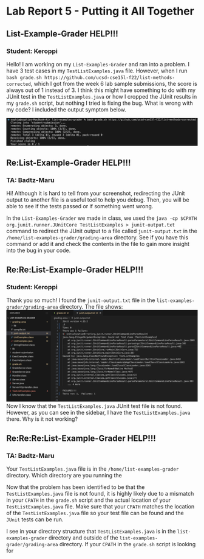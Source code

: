 # Lab Report 5 - Putting it All Together
## List-Example-Grader HELP!!!
### Student: Keroppi 
Hello! I am working on my ```List-Examples-Grader``` and ran into a problem. I have 3 test cases in my ```TestListExamples.java``` file. However, when I run ```bash grade.sh https://github.com/ucsd-cse15l-f22/list-methods-corrected```, which I got from the week 6 lab sample submissions, the score is always out of 1 instead of 3. I think this might have something to do with my JUnit test in the ```TestListExamples.java``` or how I cropped the JUnit results in my ```grade.sh``` script, but nothing I tried is fixing the bug. What is wrong with my code? I included the output symptom below. 

![Image](lab5(1).png)

## Re:List-Example-Grader HELP!!!
### TA: Badtz-Maru
Hi! Although it is hard to tell from your screenshot, redirecting the JUnit output to another file is a useful tool to help you debug. Then, you will be able to see if the tests passed or if something went wrong.

In the ```List-Examples-Grader``` we made in class, we used the ```java -cp $CPATH org.junit.runner.JUnitCore TestListExamples > junit-output.txt``` command to redirect the JUnit output to a file called ```junit-output.txt``` in the ```/home/list-examples-grader/grading-area``` directory. See if you have this command or add it and check the contents in the file to gain more insight into the bug in your code. 

## Re:Re:List-Example-Grader HELP!!!
### Student: Keroppi 
Thank you so much! I found the ```junit-output.txt``` file in the ```list-examples-grader/grading-area``` directory. The file shows:
![Image](lab5(2).png)
Now I know that the ```TestListExamples.java``` JUnit test file is not found. However, as you can see in the sidebar, I have the ```TestListExamples.java``` there. Why is it not working?

## Re:Re:Re:List-Example-Grader HELP!!!
### TA: Badtz-Maru

Your ```TestListExamples.java``` file is in the ```/home/list-examples-grader``` directory. Which directory are you running the 


Now that the problem has been identified to be that the ```TestListExamples.java``` file is not found, it is highly likely due to a mismatch in your ```CPATH``` in the ```grade.sh``` script and the actual location of your ```TestListExamples.java``` file. Make sure that your ```CPATH``` matches the location of the ```TestListExamples.java``` file so your test file can be found and the ```JUnit``` tests can be run.

I see in your directory structure that ```TestListExamples.java``` is in the ```list-examples-grader``` directory and outside of the ```list-examples-grader/grading-area``` directory. If your ```CPATH``` in the ```grade.sh``` script is looking for 









